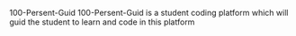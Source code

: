 100-Persent-Guid
100-Persent-Guid is a student coding platform which will guid the student to learn and code in this platform
